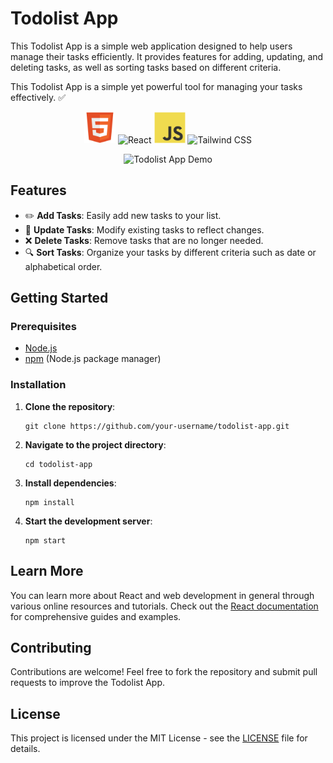 # Todolist App

This Todolist App is a simple web application designed to help users manage their tasks efficiently. It provides features for adding, updating, and deleting tasks, as well as sorting tasks based on different criteria.

This Todolist App is a simple yet powerful tool for managing your tasks effectively. ✅

<p align="center">
    <img alt="HTML" src="https://raw.githubusercontent.com/devicons/devicon/master/icons/html5/html5-original.svg" width="50" height="50"/>
  <img alt="React" src="https://upload.wikimedia.org/wikipedia/commons/a/a7/React-icon.svg" width="50" height="50"/>
  <img alt="JavaScript" src="https://raw.githubusercontent.com/devicons/devicon/master/icons/javascript/javascript-original.svg" width="50" height="50"/>
  <img alt="Tailwind CSS" src="https://upload.wikimedia.org/wikipedia/commons/d/d5/Tailwind_CSS_Logo.svg" width="50" height="50"/>
</p>


<p align="center">
  <img alt="Todolist App Demo" src="https://s4.ezgif.com/tmp/ezgif-4-f645c97c08.gif" width="600"/>
</p>



## Features

- ✏️ **Add Tasks**: Easily add new tasks to your list.
- 🔄 **Update Tasks**: Modify existing tasks to reflect changes.
- ❌ **Delete Tasks**: Remove tasks that are no longer needed.
- 🔍 **Sort Tasks**: Organize your tasks by different criteria such as date or alphabetical order.

## Getting Started

### Prerequisites

- [Node.js](https://nodejs.org/)
- [npm](https://www.npmjs.com/) (Node.js package manager)

### Installation

1. **Clone the repository**:
   ```
   git clone https://github.com/your-username/todolist-app.git
   ```
2. **Navigate to the project directory**:
   ```
   cd todolist-app
   ```
3. **Install dependencies**:
   ```
   npm install
   ```
4. **Start the development server**:
   ```
   npm start
   ```

## Learn More

You can learn more about React and web development in general through various online resources and tutorials. Check out the [React documentation](https://reactjs.org/) for comprehensive guides and examples.

## Contributing

Contributions are welcome! Feel free to fork the repository and submit pull requests to improve the Todolist App.

## License

This project is licensed under the MIT License - see the [LICENSE](LICENSE) file for details.


